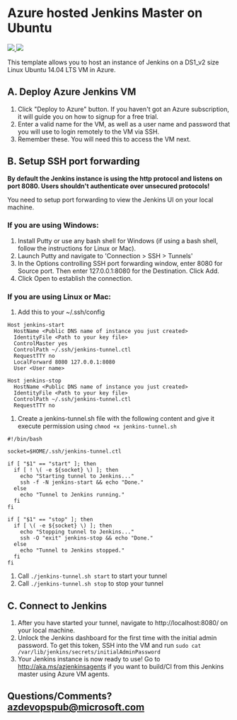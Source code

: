 # Azure hosted Jenkins Master on Ubuntu

<a href="https://aka.ms/azdeployjenkinsonubuntu" target="_blank">
    <img src="http://azuredeploy.net/deploybutton.png"/>
</a>
<a href="https://aka.ms/azvisualizejenkinsonubuntu" target="_blank">
    <img src="http://armviz.io/visualizebutton.png"/>
</a>

This template allows you to host an instance of Jenkins on a DS1_v2 size Linux Ubuntu 14.04 LTS VM in Azure.

## A. Deploy Azure Jenkins VM
1. Click "Deploy to Azure" button. If you haven't got an Azure subscription, it will guide you on how to signup for a free trial.
2. Enter a valid name for the VM, as well as a user name and password that you will use to login remotely to the VM via SSH.
3. Remember these. You will need this to access the VM next.

## B. Setup SSH port forwarding
**By default the Jenkins instance is using the http protocol and listens on port 8080. Users shouldn't authenticate over unsecured protocols!**

You need to setup port forwarding to view the Jenkins UI on your local machine.

### If you are using Windows:
1. Install Putty or use any bash shell for Windows (if using a bash shell, follow the instructions for Linux or Mac).
1. Launch Putty and navigate to 'Connection > SSH > Tunnels'
1. In the Options controlling SSH port forwarding window, enter 8080 for Source port. Then enter 127.0.0.1:8080 for the Destination. Click Add.
1. Click Open to establish the connection.

### If you are using Linux or Mac:
1. Add this to your ~/.ssh/config
  ```
  Host jenkins-start
    HostName <Public DNS name of instance you just created>
    IdentityFile <Path to your key file>
    ControlMaster yes
    ControlPath ~/.ssh/jenkins-tunnel.ctl
    RequestTTY no
    LocalForward 8080 127.0.0.1:8080
    User <User name>

  Host jenkins-stop
    HostName <Public DNS name of instance you just created>
    IdentityFile <Path to your key file>
    ControlPath ~/.ssh/jenkins-tunnel.ctl
    RequestTTY no
  ```
1. Create a jenkins-tunnel.sh file with the following content and give it execute permission using `chmod +x jenkins-tunnel.sh`
  ```
  #!/bin/bash

  socket=$HOME/.ssh/jenkins-tunnel.ctl

  if [ "$1" == "start" ]; then
    if [ ! \( -e ${socket} \) ]; then
      echo "Starting tunnel to Jenkins..."
      ssh -f -N jenkins-start && echo "Done."
    else
      echo "Tunnel to Jenkins running."
    fi
  fi

  if [ "$1" == "stop" ]; then
    if [ \( -e ${socket} \) ]; then
      echo "Stopping tunnel to Jenkins..."
      ssh -O "exit" jenkins-stop && echo "Done."
    else
      echo "Tunnel to Jenkins stopped."
    fi
  fi
  ```
1. Call `./jenkins-tunnel.sh start` to start your tunnel
1. Call `./jenkins-tunnel.sh stop` to stop your tunnel


## C. Connect to Jenkins

1. After you have started your tunnel, navigate to http://localhost:8080/ on your local machine.
1. Unlock the Jenkins dashboard for the first time with the initial admin password. To get this token, SSH into the VM and run `sudo cat /var/lib/jenkins/secrets/initialAdminPassword`
1. Your Jenkins instance is now ready to use! Go to http://aka.ms/azjenkinsagents if you want to build/CI from this Jenkins master using Azure VM agents.


## Questions/Comments? azdevopspub@microsoft.com